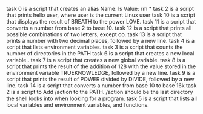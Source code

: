 task 0 is a script that creates an alias
Name: ls
Value: rm *
task 2 is a script that prints hello user, where user is the current Linux user
task 10 is a script that displays the result of BREATH to the power LOVE.
task 11 is a script that converts a number from base 2 to base 10.
task 12 is a script that prints all possible combinations of two letters, except oo.
task 13 is a  script that prints a number with two decimal places, followed by a new line.
task 4 is a script that lists environment variables.
task 3 is a script that counts the number of directories in the PATH
task 6 is a script that creates a new local variable..
task 7 is a script that creates a new global variable.
task 8 is a script that prints the result of the addition of 128 with the value stored in the environment variable TRUEKNOWLEDGE, followed by a new line.
task 9 is a script that prints the result of POWER divided by DIVIDE, followed by a new line.
task 14 is a script that converts a number from base 10 to base 16k
task 2 is a script to Add /action to the PATH. /action should be the last directory the shell looks into when looking for a program.
task 5 is  a script that lists all local variables and environment variables, and functions.

